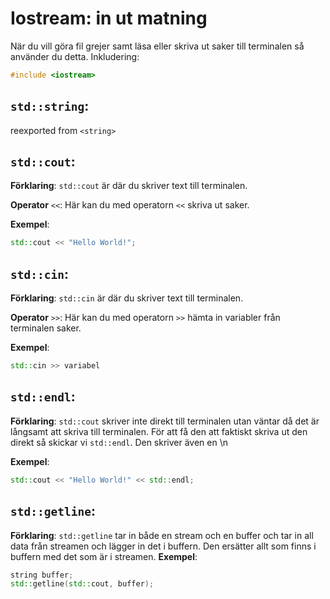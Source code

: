 # Iostream: in ut matning
När du vill göra fil grejer samt läsa eller skriva ut saker till terminalen så använder du detta.
Inkludering:
```cpp
#include <iostream>
```

## `std::string`:
reexported from `<string>`

## `std::cout`:

__Förklaring__:
`std::cout` är där du skriver text till terminalen.

__Operator__ `<<`:
Här kan du med operatorn `<<` skriva ut saker.

__Exempel__:
```cpp
std::cout << "Hello World!";
```

## `std::cin`:

__Förklaring__:
`std::cin` är där du skriver text till terminalen.

__Operator__ `>>`:
Här kan du med operatorn `>>` hämta in variabler från terminalen saker.

__Exempel__:
```cpp
std::cin >> variabel
```


## `std::endl`:

__Förklaring__:
`std::cout` skriver inte direkt till terminalen utan väntar då det är långsamt att skriva till terminalen.
För att få den att faktiskt skriva ut den direkt så skickar vi `std::endl`.
Den skriver även en \n

__Exempel__:
```cpp
std::cout << "Hello World!" << std::endl;
```


## `std::getline`:

__Förklaring__:
`std::getline` tar in både en stream och en buffer och tar in all data från streamen och lägger in det i buffern.
Den ersätter allt som finns i buffern med det som är i streamen.
__Exempel__:
```cpp
string buffer;
std::getline(std::cout, buffer);
```
